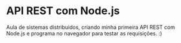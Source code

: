 # API REST com Node.js
 Aula de sistemas distribuidos, criando minha primeira API REST com Node.js e programa no navegador para testar as requisições. :)
